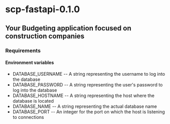 # scp-fastapi-0.1.0

## Your Budgeting application focused on construction companies


### Requirements

#### Environment variables
- DATABASE_USERNAME
-- A string representing the username to log into the database
- DATABASE_PASSWORD
-- A string representing the user's password to log into the database
- DATABASE_HOSTNAME
-- A string representing the host where the database is located
- DATABASE_NAME
-- A string representing the actual database name
- DATABASE_PORT
-- An integer for the port on which the host is listening to connections
